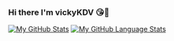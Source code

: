 ### Hi there I'm vickyKDV 😘👋
[![My GitHub Stats](https://github-readme-stats.vercel.app/api/?username=vickyKDV&count_private=true&theme=tokyonight&showicons=true)]()
[![My GitHub Language Stats](https://github-readme-stats.vercel.app/api/top-langs/?username=vickyKDV&langs_count=5&theme=tokyonight)]()
